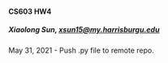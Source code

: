 #### CS603 HW4
##### Xiaolong Sun, xsun15@my.harrisburgu.edu

May 31, 2021 - Push .py file to remote repo.
